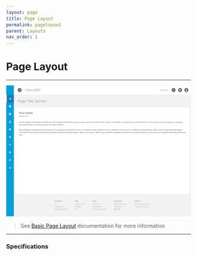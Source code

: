 ```yaml
---
layout: page
title: Page Layout
permalink: pagelayout
parent: Layouts
nav_order: 1
---
```


# Page Layout
---

![image tooltip here](assets/images/pagelayout@2x.png)
> See [Basic Page Layout]() documentation for more information

---

### Specifications
